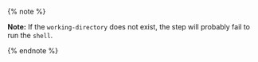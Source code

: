 {% note %}

**Note:** If the `working-directory` does not exist, the step will probably fail to run the `shell`.

{% endnote %}
